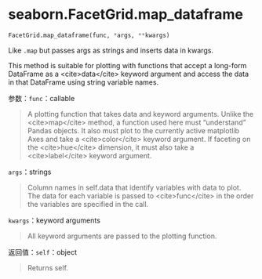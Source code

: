 # seaborn.FacetGrid.map_dataframe

```py
FacetGrid.map_dataframe(func, *args, **kwargs)
```

Like `.map` but passes args as strings and inserts data in kwargs.

This method is suitable for plotting with functions that accept a long-form DataFrame as a &lt;cite&gt;data&lt;/cite&gt; keyword argument and access the data in that DataFrame using string variable names.

参数：`func`：callable

> A plotting function that takes data and keyword arguments. Unlike the &lt;cite&gt;map&lt;/cite&gt; method, a function used here must “understand” Pandas objects. It also must plot to the currently active matplotlib Axes and take a &lt;cite&gt;color&lt;/cite&gt; keyword argument. If faceting on the &lt;cite&gt;hue&lt;/cite&gt; dimension, it must also take a &lt;cite&gt;label&lt;/cite&gt; keyword argument.

`args`：strings

> Column names in self.data that identify variables with data to plot. The data for each variable is passed to &lt;cite&gt;func&lt;/cite&gt; in the order the variables are specified in the call.

`kwargs`：keyword arguments

> All keyword arguments are passed to the plotting function.


返回值：`self`：object

> Returns self.

